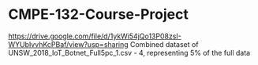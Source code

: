 # CMPE-132-Course-Project

https://drive.google.com/file/d/1ykWi54jQo13P08zsI-WYUbIvvhKcPBaf/view?usp=sharing 
Combined dataset of UNSW_2018_IoT_Botnet_Full5pc_1.csv - 4, representing 5% of the full data
